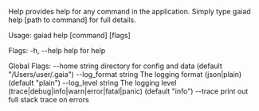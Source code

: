 Help provides help for any command in the application.
Simply type gaiad help [path to command] for full details.

Usage:
  gaiad help [command] [flags]

Flags:
  -h, --help   help for help

Global Flags:
      --home string         directory for config and data (default "/Users/user/.gaia")
      --log_format string   The logging format (json|plain) (default "plain")
      --log_level string    The logging level (trace|debug|info|warn|error|fatal|panic) (default "info")
      --trace               print out full stack trace on errors
